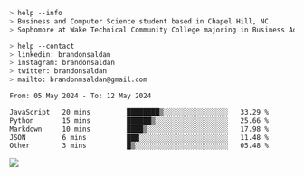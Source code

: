 ````bash
> help --info
> Business and Computer Science student based in Chapel Hill, NC.
> Sophomore at Wake Technical Community College majoring in Business Administration.
````

````bash
> help --contact
> linkedin: brandonsaldan
> instagram: brandonsaldan
> twitter: brandonsaldan
> mailto: brandonmsaldan@gmail.com
````

<!--START_SECTION:waka-->

```txt
From: 05 May 2024 - To: 12 May 2024

JavaScript   20 mins         ████████▒░░░░░░░░░░░░░░░░   33.29 %
Python       15 mins         ██████▒░░░░░░░░░░░░░░░░░░   25.66 %
Markdown     10 mins         ████▒░░░░░░░░░░░░░░░░░░░░   17.98 %
JSON         6 mins          ███░░░░░░░░░░░░░░░░░░░░░░   11.48 %
Other        3 mins          █▒░░░░░░░░░░░░░░░░░░░░░░░   05.48 %
```

<!--END_SECTION:waka-->

![](https://komarev.com/ghpvc/?username=brandonsaldan&color=6A8AFF)
